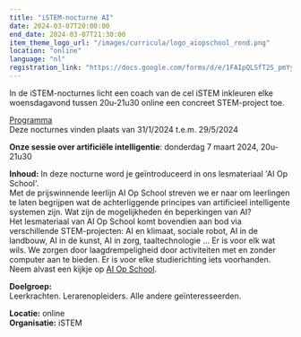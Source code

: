 ```yaml
---
title: "iSTEM-nocturne AI"
date: 2024-03-07T20:00:00
end_date: 2024-03-07T21:30:00
item_theme_logo_url: "/images/curricula/logo_aiopschool_rond.png"
location: "online"
language: "nl"
registration_link: "https://docs.google.com/forms/d/e/1FAIpQLSfT2S_pmYy-h8dDEPjBvko8YovDUzIqkNA6-n1VOz2hFv7a_A/viewform"
---
```

In de iSTEM-nocturnes licht een coach van de cel iSTEM inkleuren elke woensdagavond tussen 20u-21u30 online een concreet STEM-project toe.

[Programma](https://www.istem.be/agenda/istem-nocturnes/)<br>
Deze nocturnes vinden plaats van 31/1/2024 t.e.m. 29/5/2024

**Onze sessie over artificiële intelligentie**: donderdag 7 maart 2024, 20u-21u30

**Inhoud:** In deze nocturne word je geïntroduceerd in ons lesmateriaal 'AI Op School'. <br>
Met de prijswinnende leerlijn AI Op School streven we er naar om leerlingen te laten begrijpen wat de achterliggende principes van artificieel intelligente systemen zijn. 
Wat zijn de mogelijkheden én beperkingen van AI?  <br>
Het lesmateriaal van AI Op School komt bovendien aan bod via verschillende STEM-projecten: AI en klimaat, sociale robot, AI in de landbouw, AI in de kunst, AI in zorg, taaltechnologie … 
Er is voor elk wat wils. We zorgen door laagdrempeligheid door activiteiten met en zonder computer aan te bieden. Er is voor elke studierichting iets voorhanden. <br>
Neem alvast een kijkje op [AI Op School](https://dwengo.org/aiopschool). 

**Doelgroep:** <br>
Leerkrachten. Lerarenopleiders. Alle andere geïnteresseerden. 

**Locatie:** online<br>
**Organisatie:** iSTEM
